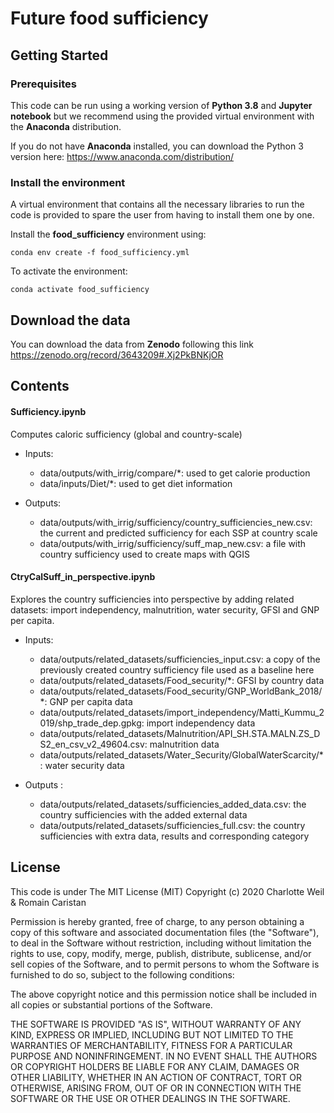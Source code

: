 # Future food sufficiency

## Getting Started

### Prerequisites

This code can be run using a working version of **Python 3.8** and **Jupyter notebook** but we recommend using the provided virtual environment with the **Anaconda** distribution.

If you do not have **Anaconda** installed, you can download the Python 3 version here: https://www.anaconda.com/distribution/


### Install the environment

A virtual environment that contains all the necessary libraries to run the code is provided to spare the user from having to install them one by one.


Install the **food_sufficiency** environment using:

```
conda env create -f food_sufficiency.yml
```

To activate the environment:

```
conda activate food_sufficiency
```

## Download the data

You can download the data from **Zenodo** following this link https://zenodo.org/record/3643209#.Xj2PkBNKjOR

## Contents

#### **Sufficiency.ipynb** 
Computes caloric sufficiency (global and country-scale) 


* Inputs:
  * data/outputs/with_irrig/compare/*: used to get calorie production 
  * data/inputs/Diet/*: used to get diet information


* Outputs:
  * data/outputs/with_irrig/sufficiency/country_sufficiencies_new.csv: the current and predicted sufficiency for each SSP at country scale
  * data/outputs/with_irrig/sufficiency/suff_map_new.csv: a file with country sufficiency used to create maps with QGIS

#### **CtryCalSuff_in_perspective.ipynb** 

Explores the country sufficiencies into perspective by adding related datasets: import independency, malnutrition, water security, GFSI and GNP per capita.

* Inputs:
  * data/outputs/related_datasets/sufficiencies_input.csv: a copy of the previously created country sufficiency file used as a baseline here
  * data/outputs/related_datasets/Food_security/*: GFSI by country data
  * data/outputs/related_datasets/Food_security/GNP_WorldBank_2018/*: GNP per capita data
  * data/outputs/related_datasets/import_independency/Matti_Kummu_2019/shp_trade_dep.gpkg: import independency data
  * data/outputs/related_datasets/Malnutrition/API_SH.STA.MALN.ZS_DS2_en_csv_v2_49604.csv: malnutrition data
  * data/outputs/related_datasets/Water_Security/GlobalWaterScarcity/*: water security data

* Outputs :
  * data/outputs/related_datasets/sufficiencies_added_data.csv: the country sufficiencies with the added external data
  * data/outputs/related_datasets/sufficiencies_full.csv: the country sufficiencies with extra data, results and corresponding category

## License

This code is under The MIT License (MIT)
Copyright (c) 2020 Charlotte Weil & Romain Caristan

Permission is hereby granted, free of charge, to any person obtaining a copy of this software and associated documentation files (the "Software"), to deal in the Software without restriction, including without limitation the rights to use, copy, modify, merge, publish, distribute, sublicense, and/or sell copies of the Software, and to permit persons to whom the Software is furnished to do so, subject to the following conditions:

The above copyright notice and this permission notice shall be included in all copies or substantial portions of the Software.

THE SOFTWARE IS PROVIDED "AS IS", WITHOUT WARRANTY OF ANY KIND, EXPRESS OR IMPLIED, INCLUDING BUT NOT LIMITED TO THE WARRANTIES OF MERCHANTABILITY, FITNESS FOR A PARTICULAR PURPOSE AND NONINFRINGEMENT. IN NO EVENT SHALL THE AUTHORS OR COPYRIGHT HOLDERS BE LIABLE FOR ANY CLAIM, DAMAGES OR OTHER LIABILITY, WHETHER IN AN ACTION OF CONTRACT, TORT OR OTHERWISE, ARISING FROM, OUT OF OR IN CONNECTION WITH THE SOFTWARE OR THE USE OR OTHER DEALINGS IN THE SOFTWARE.
